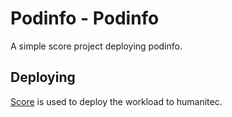 # Podinfo - Podinfo

A simple score project deploying podinfo.

## Deploying

[Score](https://score.dev/) is used to deploy the workload to humanitec.

